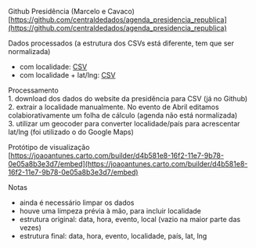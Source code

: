 Github Presidência (Marcelo e Cavaco)  
[https://github.com/centraldedados/agenda_presidencia_republica](https://github.com/centraldedados/agenda_presidencia_republica)

Dados processados
(a estrutura dos CSVs está diferente, tem que ser normalizada)  
- com localidade: [CSV](http://box.wolan.net/data_marcelo_com_localidade.csv)  
- com localidade + lat/lng: [CSV](http://box.wolan.net/data_marcelo_com_localidade_e_latlng.csv)  

Processamento  
    1. download dos dados do website da presidência para CSV (já no Github)  
    2. extrair a localidade manualmente. No evento de Abril editamos colabiorativamente um folha de cálculo (agenda não está normalizada)  
    3. utilizar um geocoder para converter localidade/país para acrescentar lat/lng (foi utilizado o do Google Maps)

Protótipo de visualização  
    [https://joaoantunes.carto.com/builder/d4b581e8-16f2-11e7-9b78-0e05a8b3e3d7/embed](https://joaoantunes.carto.com/builder/d4b581e8-16f2-11e7-9b78-0e05a8b3e3d7/embed)

Notas  
- ainda é necessário limpar os dados  
- houve uma limpeza prévia à mão, para incluir localidade  
- estrutura original: data, hora, evento, local (vazio na maior parte das vezes)  
- estrutura final:    data, hora, evento, localidade, país, lat, lng